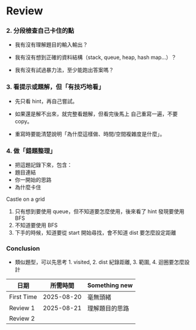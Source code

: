 # Review

### 2. 分段檢查自己卡住的點

- 我有沒有理解題目的輸入輸出？

- 我有沒有想到正確的資料結構（stack, queue, heap, hash map…）？

- 我有沒有試過暴力法，至少能跑出答案嗎？

### 3. 看提示或題解，但「有技巧地看」

- 先只看 hint，再自己嘗試。

- 如果還是解不出來，就完整看題解，但看完後馬上 自己重寫一遍，不要 copy。

- 重寫時要能清楚說明「為什麼這樣做、時間/空間複雜度是什麼」。

### 4. 做「錯題整理」

- 把這題記錄下來，包含：
- 題目連結
- 你一開始的思路
- 為什麼卡住

Castle on a grid

1. 只有想到要使用 queue，但不知道要怎麼使用，後來看了 hint 發現要使用 BFS
2. 不知道要使用 BFS
3. 下手的時候，知道要從 start 開始尋找，會不知道 dist 要怎麼設定距離

### Conclusion

- 類似題型，可以先思考 1. visited, 2. dist 紀錄距離, 3. 範圍, 4. 迴圈要怎麼設計

| 日期       | 所需時間   | Something new  |
| ---------- | ---------- | -------------- |
| First Time | 2025-08-20 | 毫無頭緒       |
| Review 1   | 2025-08-21 | 理解題目的思路 |
| Review 2   |            |                |
